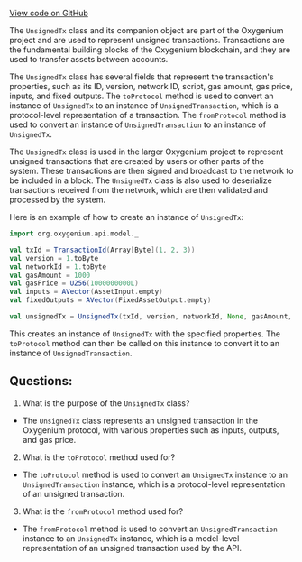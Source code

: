 [View code on GitHub](https://github.com/oxygenium/oxygenium/api/src/main/scala/org/oxygenium/api/model/UnsignedTx.scala)

The `UnsignedTx` class and its companion object are part of the Oxygenium project and are used to represent unsigned transactions. Transactions are the fundamental building blocks of the Oxygenium blockchain, and they are used to transfer assets between accounts. 

The `UnsignedTx` class has several fields that represent the transaction's properties, such as its ID, version, network ID, script, gas amount, gas price, inputs, and fixed outputs. The `toProtocol` method is used to convert an instance of `UnsignedTx` to an instance of `UnsignedTransaction`, which is a protocol-level representation of a transaction. The `fromProtocol` method is used to convert an instance of `UnsignedTransaction` to an instance of `UnsignedTx`.

The `UnsignedTx` class is used in the larger Oxygenium project to represent unsigned transactions that are created by users or other parts of the system. These transactions are then signed and broadcast to the network to be included in a block. The `UnsignedTx` class is also used to deserialize transactions received from the network, which are then validated and processed by the system.

Here is an example of how to create an instance of `UnsignedTx`:

```scala
import org.oxygenium.api.model._

val txId = TransactionId(Array[Byte](1, 2, 3))
val version = 1.toByte
val networkId = 1.toByte
val gasAmount = 1000
val gasPrice = U256(1000000000L)
val inputs = AVector(AssetInput.empty)
val fixedOutputs = AVector(FixedAssetOutput.empty)

val unsignedTx = UnsignedTx(txId, version, networkId, None, gasAmount, gasPrice, inputs, fixedOutputs)
```

This creates an instance of `UnsignedTx` with the specified properties. The `toProtocol` method can then be called on this instance to convert it to an instance of `UnsignedTransaction`.
## Questions: 
 1. What is the purpose of the `UnsignedTx` class?
- The `UnsignedTx` class represents an unsigned transaction in the Oxygenium protocol, with various properties such as inputs, outputs, and gas price.

2. What is the `toProtocol` method used for?
- The `toProtocol` method is used to convert an `UnsignedTx` instance to an `UnsignedTransaction` instance, which is a protocol-level representation of an unsigned transaction.

3. What is the `fromProtocol` method used for?
- The `fromProtocol` method is used to convert an `UnsignedTransaction` instance to an `UnsignedTx` instance, which is a model-level representation of an unsigned transaction used by the API.